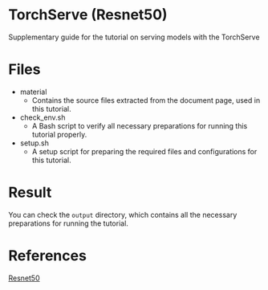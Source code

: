 # TorchServe (Resnet50)
Supplementary guide for the tutorial on serving models with the TorchServe

# Files
- material
  - Contains the source files extracted from the document page, used in this tutorial.
- check_env.sh
  - A Bash script to verify all necessary preparations for running this tutorial properly.
- setup.sh
  - A setup script for preparing the required files and configurations for this tutorial.

# Result
You can check the `output` directory, which contains all the necessary preparations for running the tutorial.

# References
[Resnet50](https://docs.rbln.ai/software/model_serving/torchserve/tutorial/resnet50.html)
